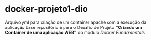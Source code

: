 # docker-projeto1-dio
Arquivo yml para criação de um container apache com a execução da aplicação
Esse repositório é para o Desafio de Projeto **"Criando um Container de uma aplicação WEB"** do módulo *Docker Fundamentals*
